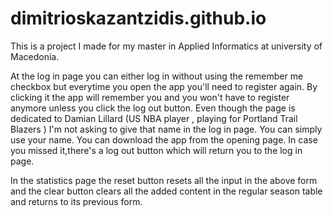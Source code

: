 # dimitrioskazantzidis.github.io

This is a project I made for my master in Applied Informatics at university of Macedonia.

At the log in page you can either log in without using the remember me checkbox but everytime you open the app you'll need to register again.
By clicking it the app will remember you and you won't have to register anymore unless you click the log out button.
Even though the page is dedicated to Damian Lillard (US NBA player , playing for Portland Trail Blazers ) I'm not asking to give that name in the log in page.
You can simply use your name.
You can download the app from the opening page.
In case you missed it,there's a log out button which will return you to the log in page.

In the statistics page the reset button resets all the input in the above form and the clear button clears all the added content in the regular season table and returns to its previous form.
